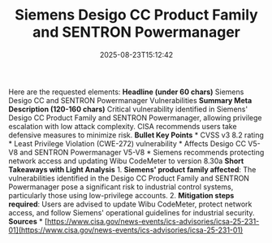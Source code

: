 ﻿---
title: "Siemens Desigo CC Product Family and SENTRON Powermanager"
date: "2025-08-23T15:12:42"
category: "Markets"
summary: ""
slug: "siemens desigo cc product family and sentron powermanager"
source_urls:
  - "https://www.cisa.gov/news-events/ics-advisories/icsa-25-231-01"
seo:
  title: "Siemens Desigo CC Product Family and SENTRON Powermanager | Hash n Hedge"
  description: ""
  keywords: ["news", "markets", "brief"]
---
Here are the requested elements:  **Headline (under 60 chars)**  Siemens Desigo CC and SENTRON Powermanager Vulnerabilities  **Summary Meta Description (120-160 chars)**  Critical vulnerability identified in Siemens' Desigo CC Product Family and SENTRON Powermanager, allowing privilege escalation with low attack complexity. CISA recommends users take defensive measures to minimize risk.  **Bullet Key Points**  * CVSS v3 8.2 rating * Least Privilege Violation (CWE-272) vulnerability * Affects Desigo CC V5-V8 and SENTRON Powermanager V5-V8 * Siemens recommends protecting network access and updating Wibu CodeMeter to version 8.30a  **Short Takeaways with Light Analysis**  1. **Siemens' product family affected**: The vulnerabilities identified in the Desigo CC Product Family and SENTRON Powermanager pose a significant risk to industrial control systems, particularly those using low-privilege accounts. 2. **Mitigation steps required**: Users are advised to update Wibu CodeMeter, protect network access, and follow Siemens' operational guidelines for industrial security.  **Sources**  * [https://www.cisa.gov/news-events/ics-advisories/icsa-25-231-01](https://www.cisa.gov/news-events/ics-advisories/icsa-25-231-01) 
